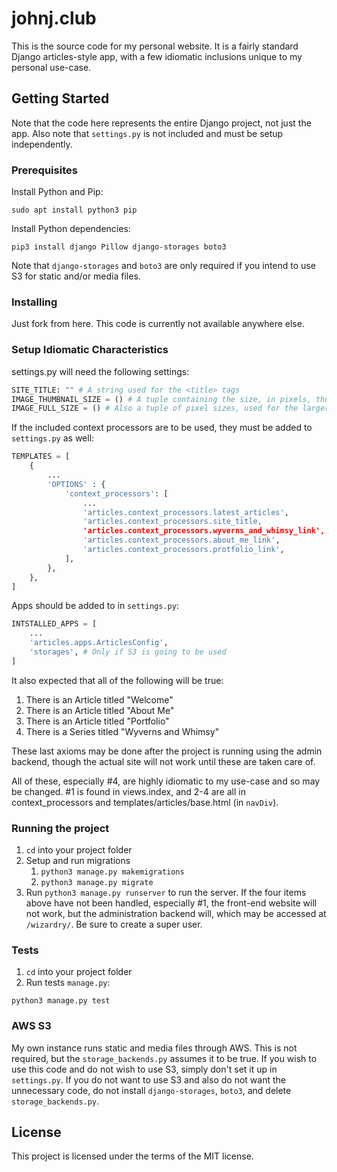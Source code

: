 # johnj.club
This is the source code for my personal website. It is a fairly standard Django articles-style app, with a few idiomatic inclusions unique to my personal use-case. 

## Getting Started

Note that the code here represents the entire Django project, not just the app. Also note that `settings.py` is not included and must be setup independently.

### Prerequisites

Install Python and Pip:

`sudo apt install python3 pip`

Install Python dependencies:

`pip3 install django Pillow django-storages boto3`

Note that `django-storages` and `boto3` are only required if you intend to use S3 for static and/or media files.

### Installing

Just fork from here. This code is currently not available anywhere else.


### Setup Idiomatic Characteristics

settings.py will need the following settings:

```python
SITE_TITLE: "" # A string used for the <title> tags
IMAGE_THUMBNAIL_SIZE = () # A tuple containing the size, in pixels, thumbnail images for Series, Articles, and so on should be set to.
IMAGE_FULL_SIZE = () # Also a tuple of pixel sizes, used for the larger version of the image in Articles, Series, and Authors.
```
If the included context processors are to be used, they must be added to `settings.py` as well:

```python
TEMPLATES = [
    {
        ...
        'OPTIONS' : {
            'context_processors': [
                ...
                'articles.context_processors.latest_articles',
                'articles.context_processors.site_title,
                'articles.context_processors.wyverns_and_whimsy_link',
                'articles.context_processors.about_me_link',
                'articles.context_processors.protfolio_link',
            ],
        },
    },
]
```

Apps should be added to in `settings.py`:

```python
INTSTALLED_APPS = [
    ...
    'articles.apps.ArticlesConfig',
    'storages', # Only if S3 is going to be used
]
```

It also expected that all of the following will be true:

1. There is an Article titled "Welcome"
2. There is an Article titled "About Me"
3. There is an Article titled "Portfolio"
4. There is a Series titled "Wyverns and Whimsy"

These last axioms may be done after the project is running using the admin backend, though the actual site will not work until these are taken care of.

All of these, especially #4, are highly idiomatic to my use-case and so may be changed. #1 is found in views.index, and 2-4 are all in context_processors and templates/articles/base.html (in `navDiv`).

### Running the project

1. `cd` into your project folder
2. Setup and run migrations
    1. `python3 manage.py makemigrations`
    2. `python3 manage.py migrate`
3. Run `python3 manage.py runserver` to run the server. If the four items above have not been handled, especially #1, the front-end website will not work, but the administration backend will, which may be accessed at `/wizardry/`. Be sure to create a super user.

### Tests

1. `cd` into your project folder
2. Run tests `manage.py`:
```
python3 manage.py test
```

### AWS S3

My own instance runs static and media files through AWS. This is not required, but the `storage_backends.py` assumes it to be true. If you wish to use this code and do not wish to use S3, simply don't set it up in `settings.py`. If you do not want to use S3 and also do not want the unnecessary code, do not install `django-storages`, `boto3`, and delete `storage_backends.py`.

## License

This project is licensed under the terms of the MIT license.
